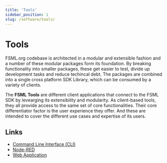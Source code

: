 ```yaml
---
title: 'Tools'
sidebar_position: 1
slug: /software/tools/
---
```


# Tools

FSML.org codebase is architected in a modular and extensible fashion and a number of these modular packages form its foundation. By breaking functionality into smaller packages, these get easier to test, divide up development tasks and reduce techincal debt. The packages are combined into a single cross platform SDK Library, which can be consumed by a variety of clients.

The **FSML Tools** are different client applications that connect to the FSML SDK by levearging its extensibility and modularity. As client-based tools, they all provide access to the same set of core functionalities. Their core differentiator factor is the user experience they offer. And these are intended to cover the different use cases and expertise of its users.


## Links

- [Command Line Interface (CLI)](/software/tools/cli)
- [Node-RED](/software/tools/nodered)
- [Web Application](/software/tools/webapp)
